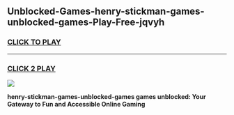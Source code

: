 
## Unblocked-Games-henry-stickman-games-unblocked-games-Play-Free-jqvyh
<h3>
<a href="https://premium76.site?title=henry-stickman-games-unblocked-games&ref=17A">CLICK TO PLAY</a></h3>
<hr>

<h3>
<a href="https://premium76.site?title=henry-stickman-games-unblocked-games&ref=17A">CLICK 2 PLAY</a>
  
</h3>

<a href="https://premium76.site?title=henry-stickman-games-unblocked-games&ref=17A"><img src="https://clearcache.store/games.png"></a>


**henry-stickman-games-unblocked-games games unblocked: Your Gateway to Fun and Accessible Online Gaming**
